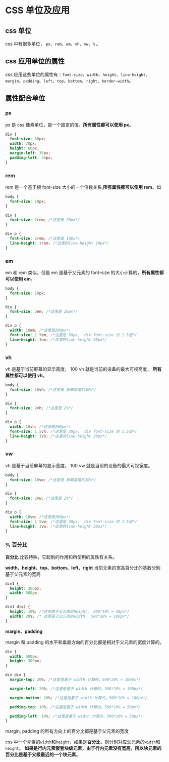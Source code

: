 # CSS 单位及应用

## css 单位

css 中有很多单位， `px`、`rem`、`em`、`vh`、`vw`、`%` 。

## css 应用单位的属性

css 应用这些单位的属性有：`font-size`、`width`、`height`、`line-height`、`margin`、`padding`、`left`、`top`、`bottom`、`right`、`border-width`。

## 属性配合单位

### px

px 是 css 像素单位，是一个固定的值。**所有属性都可以使用 px**。

```css
div {
  font-size: 30px;
  width: 30px;
  height: 60px;
  margin-left: 30px;
  padding-left: 30px;
}
```

### rem

rem 是一个基于根 font-size 大小的一个倍数关系,**所有属性都可以使用 rem**。如

```css
body {
  font-size: 10px;
}

div {
  font-size: 2rem; /*这里是 20px*/
}

div p {
  font-size: 1rem; /*这里是 10px*/
  line-height: 1rem; /*这里的line-height 10px*/
}
```

### em

em 和 rem 类似，但是 em 是基于父元素的 font-size 的大小计算的，**所有属性都可以使用 em**。

```css
body {
  font-size: 10px;
}

div {
  font-size: 2em; /*这里是 20px*/
}

div p {
  width: 10em; /*这里是200px*/
  font-size: 1.5em; /*这里是 30px,  div font-size 的 1.5倍*/
  line-height: 1em; /*这里的line-height 20px*/
}
```

### vh

vh 是基于当前屏幕的显示高度， 100 vh 就是当前的设备的最大可视高度， **所有属性都可以使用 vh**。

```css
body {
  font-size: 10vh; /*这里是 屏幕高度的10%*/
}

div {
  font-size: 2vh; /*这里是 2%*/
}

div p {
  width: 10vh; /*这里是200px*/
  font-size: 1.5vh; /*这里是 30px,  div font-size 的 1.5倍*/
  line-height: 1vh; /*这里的line-height 20px*/
}
```

### vw

vh 是基于当前屏幕的显示宽度， 100 vw 就是当前的设备的最大可视宽度。

```css
body {
  font-size: 10vw; /*这里是 屏幕高度的10%*/
}

div {
  font-size: 2vw; /*这里是 2%*/
}

div p {
  width: 10vw; /*这里是200px*/
  font-size: 1.5vw; /*这里是 30px,  div font-size 的 1.5倍*/
  line-height: 1vw; /*这里的line-height 20px*/
}
```

### % 百分比

**百分比** 比较特殊，它起到的作用和所使用的属性有关系。

**width、height、top、bottom、left、right**
当前元素的宽高百分比的基数分别基于父元素的宽高

```css
div1 {
  height: 200px;
  width: 500px;
}

div1 div2 {
  height: 10%; /*这里基于父元素的height， 200*10% = 20px*/
  width: 20%; /* 这里基于父元素的width， 500*20% = 100px*/
}
```

**margin、padding**

margin 和 padding 的水平和垂直方向的百分比都是相对于父元素的宽度计算的。

```css
div {
  width: 500px;
  height: 300px;
}

div div {
  margin-top: 20%; /*这里是基于 width 计算的，500*20% = 100px*/

  margin-left: 20%; /*这里是基于 width 计算的，500*20% = 100px*/

  margin-bottom: 20%; /*这里是基于 width 计算的，500*20% = 100px*/

  padding-top: 10%; /*这里是基于 width 计算的，500*10% = 50px*/

  padding-left: 10%; /*这里是基于 width 计算的，500*10% = 50px*/
}
```

margin, padding 的所有方向上的百分比都是基于父元素的宽度

css 中一个元素的`width`和`height`，如果是**百分比**，则分别对应父元素的`width`和`height`。
**如果是行内元素嵌套块级元素，由于行内元素没有宽高，所以块元素的百分比是基于父级最近的一个块元素**。
